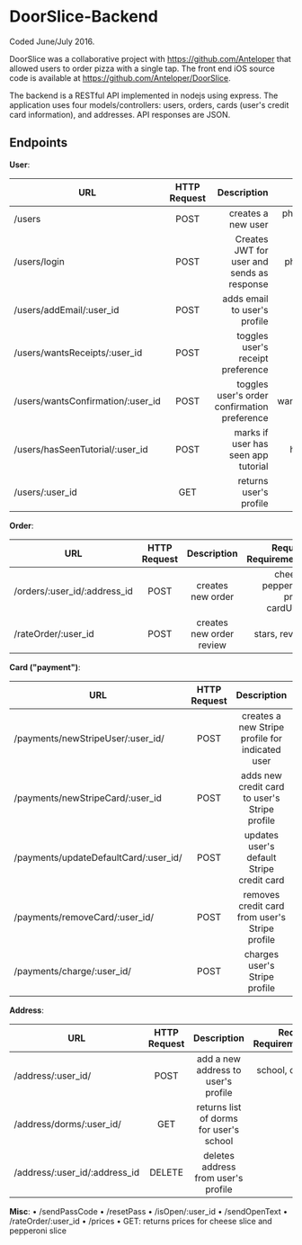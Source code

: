# DoorSlice-Backend
Coded June/July 2016.

DoorSlice was a collaborative project with https://github.com/Anteloper that allowed users to order pizza with a single tap. The front end iOS source code is available at https://github.com/Anteloper/DoorSlice. 

The backend is a RESTful API implemented in nodejs using express. The application uses four models/controllers: users, orders, cards (user's credit card information), and addresses. API responses are JSON.

## Endpoints

**User**:

| URL           | HTTP Request  | Description  | Request Requirements |
| ------------- |:-------------:| ------------:| --------------------:|
| /users        | POST          | creates a new user| phone, password, school |
| /users/login      | POST      |   Creates JWT for user and sends as response | phone, password |
| /users/addEmail/:user_id | POST      |    adds email to user's profile| email |
| /users/wantsReceipts/:user_id | POST      |    toggles user's receipt preference| wantsReceipts |
| /users/wantsConfirmation/:user_id | POST      |    toggles user's order confirmation preference| wantsConfirmation |
| /users/hasSeenTutorial/:user_id | POST    |  marks if user has seen app tutorial| hasSeenTutorial |
| /users/:user_id | GET      |    returns user's profile        | |

**Order**:

| URL           | HTTP Request  | Description  | Request Requirements  | 
| ------------- |:-------------:|:------------:| ------------:|
| /orders/:user_id/:address_id        | POST | creates new order |cheese, pepperoni, price, cardUsed|
| /rateOrder/:user_id      | POST      |creates new order review|   stars, review |


**Card ("payment")**:

| URL           | HTTP Request  | Description  | Request Requirements  | 
| ------------- |:-------------:|:------------:| ------------:|
| /payments/newStripeUser/:user_id/       | POST | creates a new Stripe profile for indicated user |stripeToken, lastFour|
| /payments/newStripeCard/:user_id      | POST      |adds new credit card to user's Stripe profile|  stripeToken, lastFour |
| /payments/updateDefaultCard/:user_id/       | POST | updates user's default Stripe credit card|cardID|
| /payments/removeCard/:user_id/       | POST | removes credit card from user's Stripe profile |cardID|
| /payments/charge/:user_id/       | POST | charges user's Stripe profile |chargeAmount, chargeDescription, stripeToken|


**Address**:

| URL           | HTTP Request  | Description  | Request Requirements  | 
| ------------- |:-------------:|:------------:| ------------:|
| /address/:user_id/       | POST | add a new address to user's profile |school, dorm, room|
| /address/dorms/:user_id/       | GET | returns list of dorms for user's school||
| /address/:user_id/:address_id     | DELETE      | deletes address from user's profile | |



**Misc**:
• /sendPassCode
• /resetPass
• /isOpen/:user_id
• /sendOpenText
• /rateOrder/:user_id
• /prices
  • GET: returns prices for cheese slice and pepperoni slice

